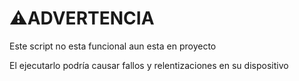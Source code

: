 # ⚠️ADVERTENCIA

Este script no esta funcional
aun esta en proyecto

El ejecutarlo podría causar fallos y 
relentizaciones en su dispositivo

